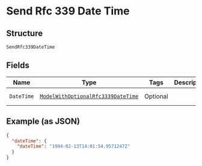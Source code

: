
# Send Rfc 339 Date Time

## Structure

`SendRfc339DateTime`

## Fields

| Name | Type | Tags | Description | Getter | Setter |
|  --- | --- | --- | --- | --- | --- |
| `DateTime` | [`ModelWithOptionalRfc3339DateTime`](/doc/models/model-with-optional-rfc-3339-date-time.md) | Optional | <testing><br> | ModelWithOptionalRfc3339DateTime getDateTime() | setDateTime(ModelWithOptionalRfc3339DateTime dateTime) |

## Example (as JSON)

```json
{
  "dateTime": {
    "dateTime": "1994-02-13T14:01:54.9571247Z"
  }
}
```

